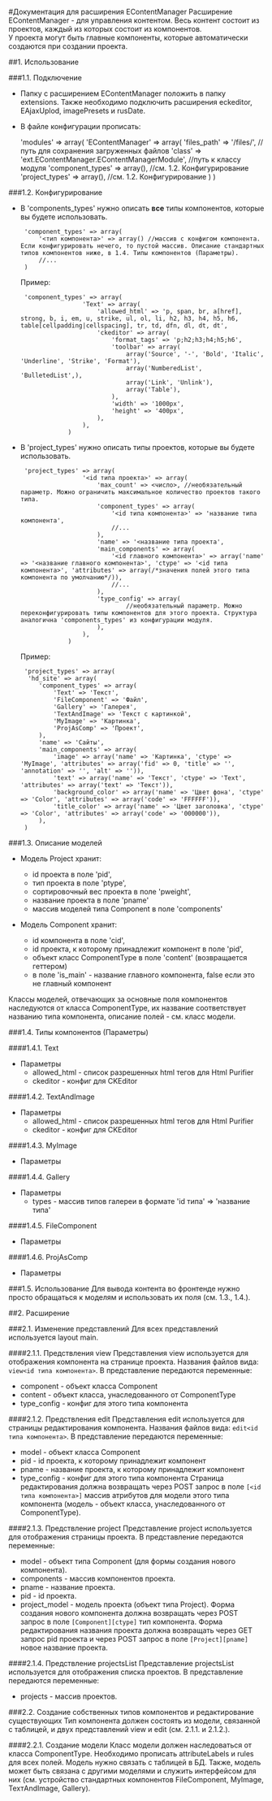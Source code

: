 #Документация для расширения EContentManager
Расширение EContentManager - для управления контентом. Весь контент состоит из проектов, каждый из которых состоит из компонентов.  
У проекта могут быть главные компоненты, которые автоматически создаются при создании проекта.  

##1. Использование

###1.1. Подключение

- Папку с расширением EContentManager положить в папку extensions. Также необходимо подключить расширения eckeditor, EAjaxUplod, imagePresets и rusDate.

- В файле конфигурации прописать:

	'modules' => array(
		'EContentManager' => array(
			'files_path' => '/files/', //путь для сохранения загруженных файлов
			'class' => 'ext.EContentManager.EContentManagerModule', //путь к классу модуля
			'component_types' => array(), //см. 1.2. Конфигурирование
			'project_types' => array(), //см. 1.2. Конфигурирование
		)
	)
	

###1.2. Конфигурирование

 - В 'components\_types' нужно описать **все** типы компонентов, которые вы будете использовать.
	
		'component_types' => array(
			'<тип компонента>' => array() //массив с конфигом компонента. Если конфигурировать нечего, то пустой массив. Описание стандартных типов компонентов ниже, в 1.4. Типы компонентов (Параметры).
			//...
		)
	
	Пример:
	
		'component_types' => array(
		                'Text' => array(
		                    'allowed_html' => 'p, span, br, a[href], strong, b, i, em, u, strike, ul, ol, li, h2, h3, h4, h5, h6, table[cellpadding|cellspacing], tr, td, dfn, dl, dt, dt',
		                    'ckeditor' => array(
		                        'format_tags' => 'p;h2;h3;h4;h5;h6',
		                        'toolbar' => array(
		                            array('Source', '-', 'Bold', 'Italic', 'Underline', 'Strike', 'Format'),
		                            array('NumberedList', 'BulletedList',),
		                            array('Link', 'Unlink'),
		                            array('Table'),
		                        ),
		                        'width' => '1000px',
		                        'height' => '400px',
		                    ),
		                ),
					)
		

 - В 'project\_types' нужно описать типы проектов, которые вы будете использовать.
	
		'project_types' => array(
						'<id типа проекта>' => array(
							'max_count' => <число>, //необязательный параметр. Можно ограничить максимальное количество проектов такого типа.
							'component_types' => array(
								'<id типа компонента>' => 'название типа компонента',
								//...
							),
							'name' => '<название типа проекта',
							'main_components' => array(
								'<id главного компонента>' => array('name' => '<название главного компонента>', 'ctype' => '<id типа компонента>', 'attributes' => array(/*значения полей этого типа компонента по умолчанию*/)),
								//...
							),
							'type_config' => array(
									//необязательный параметр. Можно переконфигурировать типы компонентов для этого проекта. Структура аналогична 'components_types' из конфигурации модуля.
							),
						),
					)
		
	Пример:
	
		'project_types' => array(
		 'hd_site' => array(
			'component_types' => array(
				'Text' => 'Текст',
				'FileComponent' => 'Файл',
				'Gallery' => 'Галерея',
				'TextAndImage' => 'Текст с картинкой',
				'MyImage' => 'Картинка',
				'ProjAsComp' => 'Проект',
			),
			'name' => 'Сайты',
			'main_components' => array(
				'image' => array('name' => 'Картинка', 'ctype' => 'MyImage', 'attributes' => array('fid' => 0, 'title' => '', 'annotation' => '', 'alt' => '')),
				'text' => array('name' => 'Текст', 'ctype' => 'Text', 'attributes' => array('text' => 'Текст')),
				'background_color' => array('name' => 'Цвет фона', 'ctype' => 'Color', 'attributes' => array('code' => 'FFFFFF')),
				'title_color' => array('name' => 'Цвет заголовка', 'ctype' => 'Color', 'attributes' => array('code' => '000000')),
			),
		)
		

###1.3. Описание моделей

- Модель Project хранит:
	- id проекта в поле 'pid', 
	- тип проекта в поле 'ptype', 
	- сортировочный вес проекта в поле 'pweight', 
	- название проекта в поле 'pname'
	- массив моделей типа Component в поле 'components'

- Модель Component хранит:
	- id компонента в поле 'cid',
	- id проекта, к которому принадлежит компонент в поле 'pid',
	- объект класс ComponentType в поле 'content' (возвращается геттером)
	- в поле 'is_main' - название главного компонента, false если это не главный компонент 

Классы моделей, отвечающих за основные поля компонентов наследуются от класса ComponentType, их название соответствует названию типа компонента, описание полей - см. класс модели.

###1.4. Типы компонентов (Параметры)

####1.4.1. Text
- Параметры
	- allowed_html - список разрешенных html тегов для Html Purifier
	- ckeditor - конфиг для CKEditor
	
####1.4.2. TextAndImage
- Параметры
	- allowed_html - список разрешенных html тегов для Html Purifier
	- ckeditor - конфиг для CKEditor
	
####1.4.3. MyImage
- Параметры

####1.4.4. Gallery
- Параметры
	- types - массив типов галереи в формате 'id типа' => 'название типа'

####1.4.5. FileComponent
- Параметры

####1.4.6. ProjAsComp
- Параметры

###1.5. Использование
Для вывода контента во фронтенде нужно просто обращаться к моделям и использовать их поля (см. 1.3., 1.4.).

##2. Расширение

###2.1. Изменение представлений
Для всех представлений используется layout main.

####2.1.1. Предствления view
Представления view используется для отображения компонента на странице проекта. Названия файлов вида: `view<id типа компонента>`. В представление передаются переменные:
- component - объект класса Component
- content - объект класса, унаследованного от ComponentType
- type_config - конфиг для этого типа компонента

####2.1.2. Предствления edit
Представления edit используется для страницы редактирования компонента. Названия файлов вида: `edit<id типа компонента>`. В представление передаются переменные:
- model - объект класса Component
- pid - id проекта, к которому принадлежит компонент
- pname - название проекта, к которому принадлежит компонент
- type_config - конфиг для этого типа компонента
Страница редактирования должна возвращать через POST запрос в поле `[<id типа компонента>]` массив атрибутов для модели этого типа компонента (модель - объект класса, унаследованного от ComponentType).

####2.1.3. Предствлениe project
Представление project используется для отображения страницы проекта. В представление передаются переменные:
- model - объект типа Component (для формы создания нового компонента).
- components - массив компонентов проекта.
- pname - название проекта.
- pid - id проекта.
- project_model - модель проекта (объект типа Project).
Форма создания нового компонента должна возвращать через POST запрос в поле `[Component][ctype]` тип компонента.
Форма редактирования названия проекта должна возвращать через GET запрос pid проекта и через POST запрос в поле `[Project][pname]` новое название проекта.

####2.1.4. Предствлениe projectsList
Представление projectsList используется для отображения списка проектов. В представление передаются переменные:
- projects - массив проектов.

###2.2. Создание собственных типов компонентов и редактирование существующих
Тип компонента должен состоять из модели, связанной с таблицей, и двух представлений view и edit (см. 2.1.1. и 2.1.2.).

####2.2.1. Создание модели
Класс модели должен наследоваться от класса ComponentType. Необходимо прописать attributeLabels и rules для всех полей. Модель нужно связать с таблицей в БД.
Также, модель может быть связана с другими моделями и служить интерфейсом для них (см. устройство стандартных компонентов FileComponent, MyImage, ТехтAndImage, Gallery).
